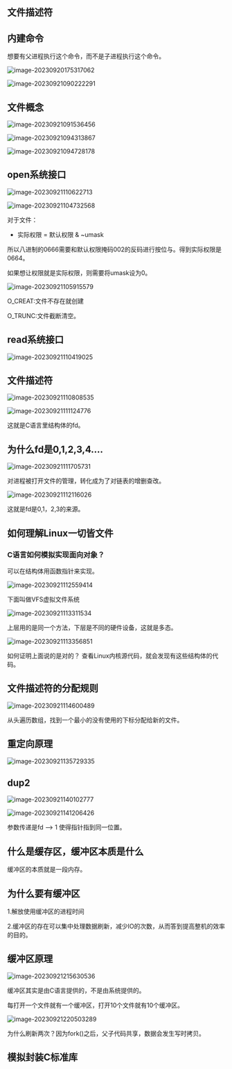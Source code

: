 ##  文件描述符

##   内建命令

想要有父进程执行这个命令，而不是子进程执行这个命令。



![image-20230920175317062](E:\markdown\图片\image-20230920175317062.png)

![image-20230921090222291](E:\markdown\图片\image-20230921090222291.png)

##  文件概念

![image-20230921091536456](E:\markdown\图片\image-20230921091536456.png)



![image-20230921094313867](E:\markdown\图片\image-20230921094313867.png)

![image-20230921094728178](E:\markdown\图片\image-20230921094728178.png)

##  open系统接口

![image-20230921110622713](E:\markdown\图片\image-20230921110622713.png)

![image-20230921104732568](E:\markdown\图片\image-20230921104732568.png)

对于文件：

- 实际权限 = 默认权限 & ~umask

所以八进制的0666需要和默认权限掩码002的反码进行按位与。得到实际权限是0664。

如果想让权限就是实际权限，则需要将umask设为0。

![image-20230921105915579](E:\markdown\图片\image-20230921105915579.png)

O_CREAT:文件不存在就创建

O_TRUNC:文件截断清空。

##  read系统接口

 

![image-20230921110419025](E:\markdown\图片\image-20230921110419025.png)

##  文件描述符

![image-20230921110808535](E:\markdown\图片\image-20230921110808535.png)

![image-20230921111124776](E:\markdown\图片\image-20230921111124776.png)

这就是C语言里结构体的fd。

##  为什么fd是0,1,2,3,4....

![image-20230921111705731](E:\markdown\图片\image-20230921111705731.png)

对进程被打开文件的管理，转化成为了对链表的增删查改。

![image-20230921112116026](E:\markdown\图片\image-20230921112116026.png)

这就是fd是0,1，2,3的来源。

##  如何理解Linux一切皆文件

###  C语言如何模拟实现面向对象？

可以在结构体用函数指针来实现。

![image-20230921112559414](E:\markdown\图片\image-20230921112559414.png)

下面叫做VFS虚拟文件系统

![image-20230921113311534](E:\markdown\图片\image-20230921113311534.png)

上层用的是同一个方法，下层是不同的硬件设备，这就是多态。



![image-20230921113356851](E:\markdown\图片\image-20230921113356851.png)

如何证明上面说的是对的？
查看Linux内核源代码，就会发现有这些结构体的代码。

##  文件描述符的分配规则

![image-20230921114600489](E:\markdown\图片\image-20230921114600489.png)

从头遍历数组，找到一个最小的没有使用的下标分配给新的文件。



##  重定向原理

![image-20230921135729335](E:\markdown\图片\image-20230921135729335.png)

##  dup2

![image-20230921140102777](E:\markdown\图片\image-20230921140102777.png)

![image-20230921141206426](E:\markdown\图片\image-20230921141206426.png)

参数传递是fd --> 1 使得指针指到同一位置。

##  什么是缓存区，缓冲区本质是什么

缓冲区的本质就是一段内存。

##  为什么要有缓冲区

1.解放使用缓冲区的进程时间

2.缓冲区的存在可以集中处理数据刷新，减少IO的次数，从而答到提高整机的效率的目的。

##  缓冲区原理

![image-20230921215630536](E:\markdown\图片\image-20230921215630536.png)

缓冲区其实是由C语言提供的，不是由系统提供的。

每打开一个文件就有一个缓冲区，打开10个文件就有10个缓冲区。

![image-20230921220503289](E:\markdown\图片\image-20230921220503289.png)

为什么刷新两次？因为fork()之后，父子代码共享，数据会发生写时拷贝。

##  模拟封装C标准库



